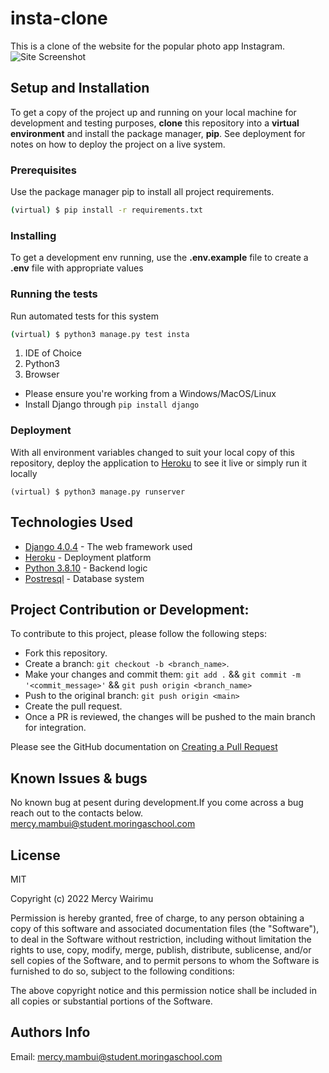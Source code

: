 # insta-clone
This is a clone of the website for the popular photo app Instagram.
![Site Screenshot](static/assets/insta-bg.png)

## Setup and Installation

To get a copy of the project up and running on your local machine for development and testing purposes, **clone** this repository into a **virtual environment** and install the package manager, **pip**.
See deployment for notes on how to deploy the project on a live system.

### Prerequisites

Use the package manager pip to install all project requirements. 
```sh
(virtual) $ pip install -r requirements.txt
```

### Installing

To get a development env running, use the **.env.example** file to create a **.env** file with appropriate values

### Running the tests

Run automated tests for this system

```sh
(virtual) $ python3 manage.py test insta
```
1. IDE of Choice
2. Python3
3. Browser

* Please ensure you're working from a Windows/MacOS/Linux
* Install Django through `pip install django`

### Deployment

With all environment variables changed to suit your local copy of this repository, deploy the application to [Heroku](https://medium.com/@hdsingh13/deploying-django-app-on-heroku-with-postgres-as-backend-b2f3194e8a43) to see it live or simply run it locally
 ```
 (virtual) $ python3 manage.py runserver
 ```

## Technologies Used

* [Django 4.0.4](https://www.djangoproject.com/) - The web framework used
* [Heroku](https://www.heroku.com/platform) -  Deployment platform
* [Python 3.8.10](https://www.python.org/) - Backend logic
* [Postresql](https://www.postgresql.org/) - Database system

## Project Contribution or Development:

To contribute to this project, please follow the following steps:
* Fork this repository.
* Create a branch: `git checkout -b <branch_name>`.
* Make your changes and commit them: `git add .` && `git commit -m '<commit_message>'` && `git push origin <branch_name>`
* Push to the original branch: `git push origin <main>`
* Create the pull request.
* Once a PR is reviewed, the changes will be pushed to the main branch for integration.

Please see the GitHub documentation on [Creating a Pull Request](https://help.github.com/en/github/collaborating-with-issues-and-pull-requests/creating-a-pull-request)
## Known Issues & bugs

No known bug at pesent during development.If you come across a bug reach out to the contacts below.
[mercy.mambui@student.moringaschool.com](mailto:mercy.mambui@student.moringaschool.com)
## License
MIT

Copyright (c) 2022 Mercy Wairimu

Permission is hereby granted, free of charge, to any person obtaining a copy of this software and associated documentation files (the "Software"), to deal in the Software without restriction, including without limitation the rights to use, copy, modify, merge, publish, distribute, sublicense, and/or sell copies of the Software, and to permit persons to whom the Software is furnished to do so, subject to the following conditions:

The above copyright notice and this permission notice shall be included in all copies or substantial portions of the Software.
## Authors Info
Email: mercy.mambui@student.moringaschool.com 
